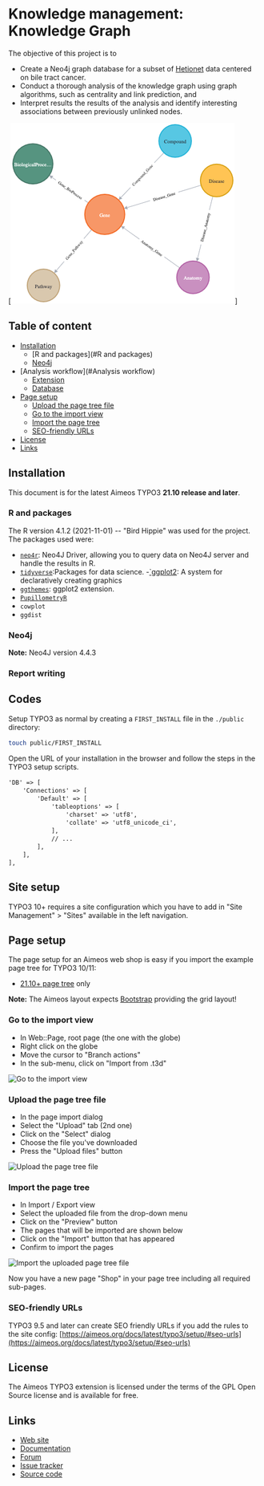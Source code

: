 
# Knowledge management: Knowledge Graph


The objective of this project is to 
-  Create a Neo4j graph database for a subset of [Hetionet](https://het.io/#:~:text=Hetionet%20is%20an%20integrative%20network,2%2C250%2C197%20relationships%20(24%20types).)  data centered on bile tract cancer.
-  Conduct a thorough analysis of the knowledge graph  using graph algorithms, such as centrality and link prediction, and 
- Interpret results the results of the analysis and identify interesting associations between previously unlinked nodes.


[![Metagraph](graph_schema.png)]

## Table of content

- [Installation](#installation)
    - [R and packages](#R and packages)
    - [Neo4j](#Neo4j)
- [Analysis workflow](#Analysis workflow)
    - [Extension](#extension)
    - [Database](#database)
- [Page setup](#page-setup)
    - [Upload the page tree file](#upload-the-page-tree-file)
    - [Go to the import view](#go-to-the-import-view)
    - [Import the page tree](#import-the-page-tree)
    - [SEO-friendly URLs](#seo-friendly-urls)
- [License](#license)
- [Links](#links)

## Installation

This document is for the latest Aimeos TYPO3 **21.10 release and later**.

### R and packages

The R version 4.1.2 (2021-11-01) -- "Bird Hippie" was used for the project. The packages used were:


- [`neo4r`](https://cran.r-project.org/web/packages/neo4r/index.html): Neo4J Driver, allowing you to query data on  Neo4J server and handle the results in R.
- [`tidyverse`](https://www.tidyverse.org/):Packages for data science.
-[`ggplot2](https://ggplot2.tidyverse.org/):  A system for declaratively creating graphics
- [`ggthemes`](https://yutannihilation.github.io/allYourFigureAreBelongToUs/ggthemes/): ggplot2 extension.
- [`PupillometryR`](https://cran.r-project.org/web/packages/PupillometryR/index.html)
- `cowplot`
- `ggdist`


### Neo4j

**Note:** Neo4J version 4.4.3




### Report writing



## Codes

Setup TYPO3 as normal by creating a `FIRST_INSTALL` file in the `./public` directory:

```bash
touch public/FIRST_INSTALL
```

Open the URL of your installation in the browser and follow the steps in the TYPO3 setup scripts.


```
'DB' => [
    'Connections' => [
        'Default' => [
            'tableoptions' => [
                'charset' => 'utf8',
                'collate' => 'utf8_unicode_ci',
            ],
            // ...
        ],
    ],
],
```



## Site setup

TYPO3 10+ requires a site configuration which you have to add in "Site Management" > "Sites" available in the left navigation.

## Page setup

The page setup for an Aimeos web shop is easy if you import the example page tree for TYPO3 10/11:

* [21.10+ page tree](https://aimeos.org/fileadmin/download/Aimeos-pages_21.10.t3d) only

**Note:** The Aimeos layout expects [Bootstrap](https://getbootstrap.com) providing the grid layout!

### Go to the import view

* In Web::Page, root page (the one with the globe)
* Right click on the globe
* Move the cursor to "Branch actions"
* In the sub-menu, click on "Import from .t3d"

![Go to the import view](https://aimeos.org/docs/images/Aimeos-typo3-pages-menu.png)

### Upload the page tree file

* In the page import dialog
* Select the "Upload" tab (2nd one)
* Click on the "Select" dialog
* Choose the file you've downloaded
* Press the "Upload files" button

![Upload the page tree file](https://aimeos.org/docs/images/Aimeos-typo3-pages-upload.png)

### Import the page tree

* In Import / Export view
* Select the uploaded file from the drop-down menu
* Click on the "Preview" button
* The pages that will be imported are shown below
* Click on the "Import" button that has appeared
* Confirm to import the pages

![Import the uploaded page tree file](https://aimeos.org/docs/images/Aimeos-typo3-pages-import.png)

Now you have a new page "Shop" in your page tree including all required sub-pages.

### SEO-friendly URLs

TYPO3 9.5 and later can create SEO friendly URLs if you add the rules to the site config:
[https://aimeos.org/docs/latest/typo3/setup/#seo-urls](https://aimeos.org/docs/latest/typo3/setup/#seo-urls)

## License

The Aimeos TYPO3 extension is licensed under the terms of the GPL Open Source
license and is available for free.

## Links

* [Web site](https://aimeos.org/integrations/typo3-shop-extension/)
* [Documentation](https://aimeos.org/docs/TYPO3)
* [Forum](https://aimeos.org/help/typo3-extension-f16/)
* [Issue tracker](https://github.com/aimeos/aimeos-typo3/issues)
* [Source code](https://github.com/aimeos/aimeos-typo3)
